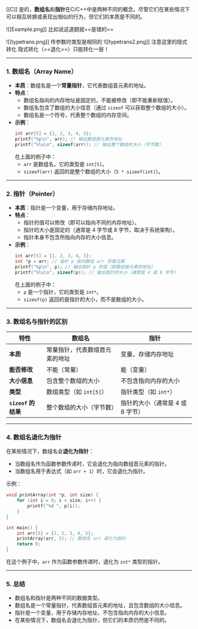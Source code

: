 [[C]]
是的，**数组名**和**指针**在C/C++中是两种不同的概念，尽管它们在某些情况下可以相互转换或表现出相似的行为，但它们的本质是不同的。

![[Example.png]]
比如说这道题就==是错的==

![[typetrans.png]]
传参数时类型是相同的
![[typetrans2.png]]
注意这里的隐式转化
隐式转化（==退化==）只能转化一层！

---

### 1. **数组名（Array Name）**
- **本质**：数组名是一个**常量指针**，它代表数组首元素的地址。
- **特点**：
  - 数组名指向的内存地址是固定的，不能被修改（即不能重新赋值）。
  - 数组名包含了数组的大小信息（通过 `sizeof` 可以获取整个数组的大小）。
  - 数组名是一个符号，代表整个数组的内存空间。
- **示例**：
  ```c
  int arr[5] = {1, 2, 3, 4, 5};
  printf("%p\n", arr); // 输出数组首元素的地址
  printf("%lu\n", sizeof(arr)); // 输出整个数组的大小（字节数）
  ```
  在上面的例子中：
  - `arr` 是数组名，它的类型是 `int[5]`。
  - `sizeof(arr)` 返回的是整个数组的大小（`5 * sizeof(int)`）。

---

### 2. **指针（Pointer）**
- **本质**：指针是一个变量，用于存储内存地址。
- **特点**：
  - 指针的值可以修改（即可以指向不同的内存地址）。
  - 指针的大小是固定的（通常是 4 字节或 8 字节，取决于系统架构）。
  - 指针本身不包含所指向内存的大小信息。
- **示例**：
  ```c
  int arr[5] = {1, 2, 3, 4, 5};
  int *p = arr; // 指针 p 指向数组 arr 的首元素
  printf("%p\n", p); // 输出指针 p 的值（即数组首元素的地址）
  printf("%lu\n", sizeof(p)); // 输出指针的大小（通常是 4 或 8 字节）
  ```
  在上面的例子中：
  - `p` 是一个指针，它的类型是 `int*`。
  - `sizeof(p)` 返回的是指针的大小，而不是数组的大小。

---

### 3. **数组名与指针的区别**
| 特性               | 数组名              | 指针                  |
| ---------------- | ---------------- | ------------------- |
| **本质**           | 常量指针，代表数组首元素的地址  | 变量，存储内存地址           |
| **能否修改**         | 不能（常量）           | 能（变量）               |
| **大小信息**         | 包含整个数组的大小        | 不包含指向内存的大小          |
| **类型**           | 数组类型（如 `int[5]`） | 指针类型（如 `int*`）      |
| **`sizeof` 的结果** | 整个数组的大小（字节数）     | 指针的大小（通常是 4 或 8 字节） |

---

### 4. **数组名退化为指针**
在某些情况下，数组名会**退化为指针**：
- 当数组名作为函数参数传递时，它会退化为指向数组首元素的指针。
- 当数组名用于表达式（如 `arr + 1`）时，它会退化为指针。

示例：
```c
void printArray(int *p, int size) {
    for (int i = 0; i < size; i++) {
        printf("%d ", p[i]);
    }
}

int main() {
    int arr[5] = {1, 2, 3, 4, 5};
    printArray(arr, 5); // 数组名 arr 退化为指针
    return 0;
}
```
在这个例子中，`arr` 作为函数参数传递时，退化为 `int*` 类型的指针。

---

### 5. **总结**
- 数组名和指针是两种不同的数据类型。
- 数组名是一个常量指针，代表数组首元素的地址，且包含数组的大小信息。
- 指针是一个变量，用于存储内存地址，不包含指向内存的大小信息。
- 在某些情况下，数组名会退化为指针，但它们的本质仍然是不同的。